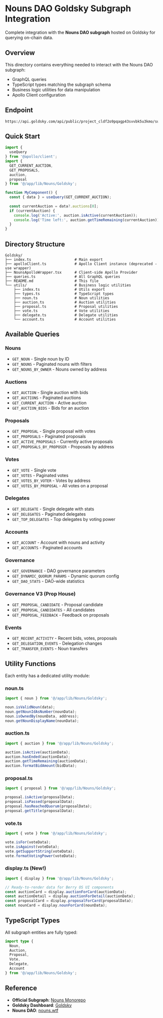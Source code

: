 # Nouns DAO Goldsky Subgraph Integration

Complete integration with the **Nouns DAO subgraph** hosted on Goldsky for querying on-chain data.

## Overview

This directory contains everything needed to interact with the Nouns DAO subgraph:
- GraphQL queries
- TypeScript types matching the subgraph schema
- Business logic utilities for data manipulation
- Apollo Client configuration

## Endpoint

```
https://api.goldsky.com/api/public/project_cldf2o9pqagp43svvbk5u3kmo/subgraphs/nouns/prod/gn
```

## Quick Start

```typescript
import { 
  useQuery 
} from '@apollo/client';
import { 
  GET_CURRENT_AUCTION,
  GET_PROPOSALS,
  auction,
  proposal
} from '@/app/lib/Nouns/Goldsky';

function MyComponent() {
  const { data } = useQuery(GET_CURRENT_AUCTION);
  
  const currentAuction = data?.auctions[0];
  if (currentAuction) {
    console.log('Active:', auction.isActive(currentAuction));
    console.log('Time left:', auction.getTimeRemaining(currentAuction));
  }
}
```

## Directory Structure

```
Goldsky/
├── index.ts                    # Main export
├── apolloClient.ts             # Apollo Client instance (deprecated - use wrapper)
├── NounsApolloWrapper.tsx      # Client-side Apollo Provider
├── queries.ts                  # All GraphQL queries
├── README.md                   # This file
└── utils/                      # Business logic utilities
    ├── index.ts                # Utils export
    ├── types.ts                # TypeScript types
    ├── noun.ts                 # Noun utilities
    ├── auction.ts              # Auction utilities
    ├── proposal.ts             # Proposal utilities
    ├── vote.ts                 # Vote utilities
    ├── delegate.ts             # Delegate utilities
    └── account.ts              # Account utilities
```

## Available Queries

### Nouns
- `GET_NOUN` - Single noun by ID
- `GET_NOUNS` - Paginated nouns with filters
- `GET_NOUNS_BY_OWNER` - Nouns owned by address

### Auctions
- `GET_AUCTION` - Single auction with bids
- `GET_AUCTIONS` - Paginated auctions
- `GET_CURRENT_AUCTION` - Active auction
- `GET_AUCTION_BIDS` - Bids for an auction

### Proposals
- `GET_PROPOSAL` - Single proposal with votes
- `GET_PROPOSALS` - Paginated proposals
- `GET_ACTIVE_PROPOSALS` - Currently active proposals
- `GET_PROPOSALS_BY_PROPOSER` - Proposals by address

### Votes
- `GET_VOTE` - Single vote
- `GET_VOTES` - Paginated votes
- `GET_VOTES_BY_VOTER` - Votes by address
- `GET_VOTES_BY_PROPOSAL` - All votes on a proposal

### Delegates
- `GET_DELEGATE` - Single delegate with stats
- `GET_DELEGATES` - Paginated delegates
- `GET_TOP_DELEGATES` - Top delegates by voting power

### Accounts
- `GET_ACCOUNT` - Account with nouns and activity
- `GET_ACCOUNTS` - Paginated accounts

### Governance
- `GET_GOVERNANCE` - DAO governance parameters
- `GET_DYNAMIC_QUORUM_PARAMS` - Dynamic quorum config
- `GET_DAO_STATS` - DAO-wide statistics

### Governance V3 (Prop House)
- `GET_PROPOSAL_CANDIDATE` - Proposal candidate
- `GET_PROPOSAL_CANDIDATES` - All candidates
- `GET_PROPOSAL_FEEDBACK` - Feedback on proposals

### Events
- `GET_RECENT_ACTIVITY` - Recent bids, votes, proposals
- `GET_DELEGATION_EVENTS` - Delegation changes
- `GET_TRANSFER_EVENTS` - Noun transfers

## Utility Functions

Each entity has a dedicated utility module:

### noun.ts
```typescript
import { noun } from '@/app/lib/Nouns/Goldsky';

noun.isValidNoun(data);
noun.getNounIdAsNumber(nounData);
noun.isOwnedBy(nounData, address);
noun.getNounDisplayName(nounData);
```

### auction.ts
```typescript
import { auction } from '@/app/lib/Nouns/Goldsky';

auction.isActive(auctionData);
auction.hasEnded(auctionData);
auction.getTimeRemaining(auctionData);
auction.formatBidAmount(bidData);
```

### proposal.ts
```typescript
import { proposal } from '@/app/lib/Nouns/Goldsky';

proposal.isActive(proposalData);
proposal.isPassed(proposalData);
proposal.hasReachedQuorum(proposalData);
proposal.getTitle(proposalData);
```

### vote.ts
```typescript
import { vote } from '@/app/lib/Nouns/Goldsky';

vote.isFor(voteData);
vote.isAgainst(voteData);
vote.getSupportString(voteData);
vote.formatVotingPower(voteData);
```

### display.ts (New!)
```typescript
import { display } from '@/app/lib/Nouns/Goldsky';

// Ready-to-render data for Berry OS UI components
const auctionCard = display.auctionForCard(auctionData);
const auctionDetail = display.auctionForDetail(auctionData);
const proposalCard = display.proposalForCard(proposalData);
const nounCard = display.nounForCard(nounData);
```

## TypeScript Types

All subgraph entities are fully typed:

```typescript
import type { 
  Noun,
  Auction,
  Proposal,
  Vote,
  Delegate,
  Account 
} from '@/app/lib/Nouns/Goldsky';
```

## Reference

- **Official Subgraph**: [Nouns Monorepo](https://github.com/nounsDAO/nouns-monorepo/tree/master/packages/nouns-subgraph)
- **Goldsky Dashboard**: [Goldsky](https://goldsky.com)
- **Nouns DAO**: [nouns.wtf](https://nouns.wtf)

